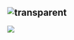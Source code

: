 ![transparent](https://capsule-render.vercel.app/api?type=transparent&fontColor=339af0&text=JongMyeongChoi&height=200&fontSize=60&desc=zmzhoi&descAlignY=70&descAlign=75)
---

<img src="https://github-readme-stats.vercel.app/api/top-langs/?username=zmzhoi&layout=compact&theme=dracula" style="flex: 1;" />

